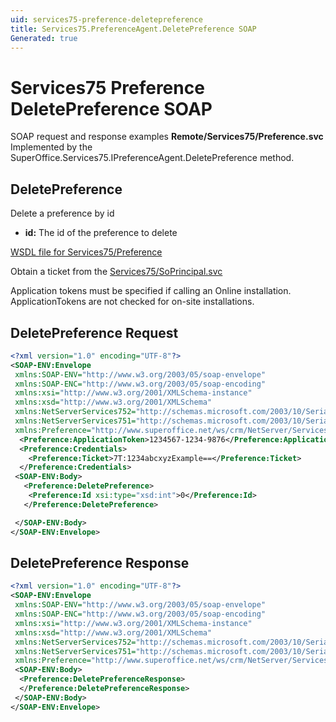 ```yaml
---
uid: services75-preference-deletepreference
title: Services75.PreferenceAgent.DeletePreference SOAP
Generated: true
---
```


# Services75 Preference DeletePreference SOAP

SOAP request and response examples **Remote/Services75/Preference.svc**
Implemented by the <see cref="M:SuperOffice.Services75.IPreferenceAgent.DeletePreference">SuperOffice.Services75.IPreferenceAgent.DeletePreference</see> method.

## DeletePreference

Delete a preference by id

* **id:** The id of the preference to delete



[WSDL file for Services75/Preference](../Services75-Preference.md)

Obtain a ticket from the [Services75/SoPrincipal.svc](../SoPrincipal/SoPrincipal.md)

Application tokens must be specified if calling an Online installation. ApplicationTokens are not checked for on-site installations.

## DeletePreference Request

```xml
<?xml version="1.0" encoding="UTF-8"?>
<SOAP-ENV:Envelope
 xmlns:SOAP-ENV="http://www.w3.org/2003/05/soap-envelope"
 xmlns:SOAP-ENC="http://www.w3.org/2003/05/soap-encoding"
 xmlns:xsi="http://www.w3.org/2001/XMLSchema-instance"
 xmlns:xsd="http://www.w3.org/2001/XMLSchema"
 xmlns:NetServerServices752="http://schemas.microsoft.com/2003/10/Serialization/Arrays"
 xmlns:NetServerServices751="http://schemas.microsoft.com/2003/10/Serialization/"
 xmlns:Preference="http://www.superoffice.net/ws/crm/NetServer/Services75">
  <Preference:ApplicationToken>1234567-1234-9876</Preference:ApplicationToken>
  <Preference:Credentials>
    <Preference:Ticket>7T:1234abcxyzExample==</Preference:Ticket>
  </Preference:Credentials>
 <SOAP-ENV:Body>
   <Preference:DeletePreference>
    <Preference:Id xsi:type="xsd:int">0</Preference:Id>
   </Preference:DeletePreference>

 </SOAP-ENV:Body>
</SOAP-ENV:Envelope>

```


## DeletePreference Response

```xml
<?xml version="1.0" encoding="UTF-8"?>
<SOAP-ENV:Envelope
 xmlns:SOAP-ENV="http://www.w3.org/2003/05/soap-envelope"
 xmlns:SOAP-ENC="http://www.w3.org/2003/05/soap-encoding"
 xmlns:xsi="http://www.w3.org/2001/XMLSchema-instance"
 xmlns:xsd="http://www.w3.org/2001/XMLSchema"
 xmlns:NetServerServices752="http://schemas.microsoft.com/2003/10/Serialization/Arrays"
 xmlns:NetServerServices751="http://schemas.microsoft.com/2003/10/Serialization/"
 xmlns:Preference="http://www.superoffice.net/ws/crm/NetServer/Services75">
 <SOAP-ENV:Body>
  <Preference:DeletePreferenceResponse>
  </Preference:DeletePreferenceResponse>
 </SOAP-ENV:Body>
</SOAP-ENV:Envelope>

```

